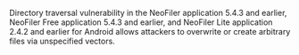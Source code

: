 Directory traversal vulnerability in the NeoFiler application 5.4.3 and earlier, NeoFiler Free application 5.4.3 and earlier, and NeoFiler Lite application 2.4.2 and earlier for Android allows attackers to overwrite or create arbitrary files via unspecified vectors.